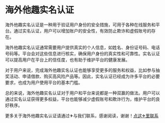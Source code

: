# 海外他趣实名认证

海外他趣实名认证是一种用于验证用户身份的安全措施，可用于各种在线服务和平台。通过实名认证，用户可以增加账户的安全性，有效防止欺诈和虚假账号的存在。

海外他趣实名认证通常需要用户提供真实的个人信息，如姓名、身份证号码、电话号码等。平台会对这些信息进行核实，确保用户身份的真实性和可靠性。实名认证可以提高用户在平台上的信任度，也有助于维护平台的健康发展。

对于用户来说，完成海外他趣实名认证也能够享受更多的服务和权益，比如参与抽奖活动、申请借款、购买高风险产品等。因此，实名认证已经成为许多平台的必要要求，也成为用户使用平台的基本门槛。

总的来说，海外他趣实名认证对于用户和平台来说都是一种双赢的做法。用户可以通过实名认证获得更多权益，平台也能够减少虚假账号和欺诈行为，维护平台的良好秩序。

更多关于海外他趣实名认证请通过✈与我们联系，感谢阅读，谢谢！[点这✈里联系](https://d.k02.cc)